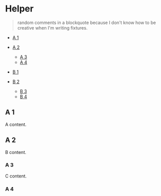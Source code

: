 # Helper

> random comments in a blockquote because I don't know how to be creative when I'm writing fixtures.

- [A 1](fixtures/a.md/#a-1)
- [A 2](fixtures/a.md/#a-2)
  * [A 3](fixtures/a.md/#a-3)
  * [A 4](fixtures/a.md/#a-4)

- [B 1](fixtures/b.md/#b-1)
- [B 2](fixtures/b.md/#b-2)
  * [B 3](fixtures/b.md/#b-3)
  * [B 4](fixtures/b.md/#b-4)


## A 1

A content.

## A 2

B content.

### A 3

C content.

### A 4
